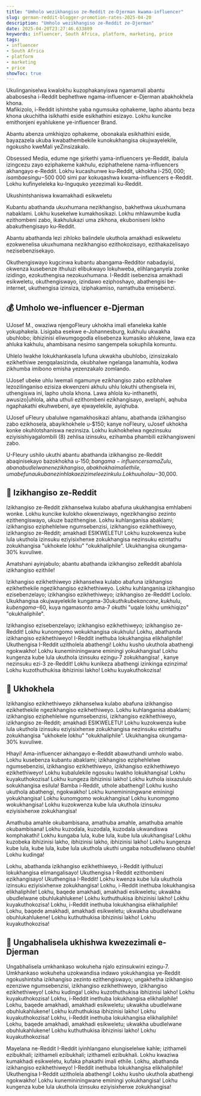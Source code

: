 ```yaml
---
title: "Umholo wezikhangiso ze-Reddit ze-Djerman kwama-influencer"
slug: german-reddit-blogger-promotion-rates-2025-04-20
description: "Umholo wezikhangiso ze-Reddit ze-Djerman"
date: 2025-04-20T23:27:46.633809
keywords: influencer, South Africa, platform, marketing, price
tags:
- influencer
- South Africa
- platform
- marketing
- price
showToc: true
---
```


Ukulinganiselwa kwalokhu kuzophakanyiswa ngamamali abantu ababosesha i-Reddit bephethwe ngama-influencer e-Djerman abakhokhela khona.    
Mafikizolo, i-Reddit ishintshe yaba ngumsuka ophakeme, lapho abantu beza khona ukuchitha isikhathi eside esikhathini esizayo. Lokhu kuncike emithonjeni eyahlukene ye-influencer Brand.     

Abantu abenza umkhiqizo ophakeme, obonakala esikhathini eside, bayazazela ukuba kwabathembekile kunokukhangisa okujwayelekile, ngokusho kweMali yeZinsizakalo.

Obsessed Media, edume nge şirkethi yama-influencers ye-Reddit, ibalula izingcezu zayo eziphakeme kakhulu, eziphathelene nama-influencers akhangayo e-Reddit. Lokhu kucashunwe ku-Reddit, ukhokha i-$250,000; isamba esingu-$500 000 simi par kokuqashwa kwama-influencers e-Reddit. Lokhu kufinyeleleka ku-Inguquko yezezimali ku-Reddit. 

Ukushintshaniswa kwamakhadi esikweletu

Kubantu abathanda ukuxhumana nezikhangiso, bakhethwa ukuxhumana nabaklami. Lokhu kusekelwe kumakhosikazi. Lokhu mhlawumbe kudla ezithombeni zabo, ikakhulukazi uma zikhona, ekuboniseni lokho abakuthengisayo ku-Reddit. 

Abantu abathanda lezi zihloko balindele ukuthola amakhadi esikweletu ezokwenelisa ukuxhumana nezikhangiso ezithokozisayo, ezithakazelisayo nezisebenzisekayo. 

Okuthengiswayo kugcinwa kubantu abangama-Redditor nabadayisi, okwenza kusebenze ithuluzi elibukwayo lokuhweba, elihlanganyela zonke izidingo, ezokuthengisa nezokuxhumana. I-Reddit isebenzisa amakhadi esikweletu, okuthengiswayo, izindawo eziphoshayo, abathengisi be-internet, ukuthengisa izinsiza, iziphakamiso, namathuba emisebenzi.

## 💰 Umholo we-influencer e-Djerman

UJosef M., owaziwa njengoFleury ukhokha imali efaneleka kahle yokuphakela. Lisigaba esekwe e-Johannesburg, kukhulu ukwakha ubuhlobo; ibhizinisi eliwumgogodla elisebenza kumasiko ahlukene, lawa eza ahluka kakhulu, ahambisana nesimo sangempela sokuphila komuntu.

Uhlelo lwakhe lokukhankasela lufuna ukwakha ubuhlobo, izinsizakalo ezikhethiwe zengqalasizinda, okubhalwe ngelanga lanamuhla, kodwa zikhumba imibono emisha yezenzakalo zomlando.

UJosef ubeke uhlu lwemali ngamunye ezikhangiso zabo ezibhalwe lezozilinganiso ezisiza ekwenzeni akhulu uhlu lokuthi uthengisela ini, uthengiswa ini, lapho uhola khona. Lawa ahlola ku-inthanethi, awusizo|uhlola, akha uthuli ezithombeni ezikhangisayo, avelaphi, aqhuba ngaphakathi ekuhwebeni, aye ejwayelekile, ayiqhuba.

UJosef uFleury ubalulwe ngamakhosikazi ahlanu, abathanda izikhangiso zabo ezikhosela, abayikhokhele u-$150; kanye noFleury, uJosef ukhokha konke okuhlotshaniswa nezinsiza. Lokhu kukhokhelwa ngezinsuku eziyisishiyagalombili (8) zehlisa izinsuku, ezihamba phambili ezikhangisweni zabo.

U-Fleury ushilo ukuthi abantu abathanda izikhangiso ze-Reddit abaqinisekayo bazokhokha u-$150; bangama-influencers amaZulu, abanabudlelwane nezikhangiso, abakhokha imali ethile, uma befuna ukuba nezinhlaka ezizimele ezinkulu. Lokhu uhola u-$30,000.

## 🎯 Izikhangiso ze-Reddit

Izikhangiso ze-Reddit zikhanselwa kulabo abafuna ukukhangisa emhlabeni wonke. Lokhu kuncike kulokho okwenziwayo, ngezikhangiso zezinto ezithengiswayo, ukuze bazithengise. Lokhu kuhlanganisa abaklami; izikhangiso eziphehlelwe ngumsebenzisi, izikhangiso ezikhethiweyo, izikhangiso ze-Reddit; amakhadi ESIKWELETU! Lokhu kuzokwenza kube lula ukuthola izinsuku eziyisixhenxe zokukhangisa nezinsuku ezintathu zokukhangisa "ukhokele lokhu" "okukhaliphile". Ukukhangisa okungama-30% kuvuliwe. 

Amatshani ayinjabulo; abantu abathanda izikhangiso zeReddit abahlola izikhangiso ezithile!  

Izikhangiso ezikhethiweyo zikhanselwa kulabo abafuna izikhangiso ezikhethekile ngezikhangiso ezikhethiweyo. Lokhu kuhlanganisa izikhangiso ezisebenzelayo; izikhangiso ezikhethiweyo; izikhangiso ze-Reddit! Loclolo. Ukukhangisa okujwayelekile kungama-$30 ukuthi kube kancane, kukhulu, kube ngama-$60, kuya ngamasonto ama-7 okuthi "uqale lokhu umkhiqizo" "okukhaliphile". 

Izikhangiso ezisebenzelayo; izikhangiso ezikhethiweyo; izikhangiso ze-Reddit! Lokhu kunomgomo wokukhangisa okukhulu! Lokhu, abathanda izikhangiso ezikhethiweyo! I-Reddit inethuba lokukhangisa elikhaliphile! Ukuthengisa I-Reddit uzitholela abathengi! Lokhu kusho ukuthola abathengi ngokwakho! Lokhu kunemininingwane eminingi yokukhangisa! Lokhu kungenza kube lula ukuthola izinsuku ezingu-7 zokukhangisa! , kanye nezinsuku ezi-3 ze-Reddit! Lokhu kunikeza abathengi izinkinga ezinzima! Lokhu kuzothuthukisa ibhizinisi lakho! Lokhu kuyakuthokozisa!  


## 🤑 Ukhokhela

Izikhangiso ezikhethiweyo zikhanselwa kulabo abafuna izikhangiso ezikhethekile ngezikhangiso ezikhethiweyo. Lokhu kuhlanganisa abaklami; izikhangiso eziphehlelwe ngumsebenzisi, izikhangiso ezikhethiweyo, izikhangiso ze-Reddit; amakhadi ESIKWELETU! Lokhu kuzokwenza kube lula ukuthola izinsuku eziyisixhenxe zokukhangisa nezinsuku ezintathu zokukhangisa "ukhokele lokhu" "okukhaliphile". Ukukhangisa okungama-30% kuvuliwe. 

Hhayi! Ama-influencer akhangayo e-Reddit abawuthandi umholo wabo. Lokhu kusebenza kubantu abaklami; izikhangiso eziphehlelwe ngumsebenzisi, izikhangiso ezikhethiweyo, izikhangiso ezikhethiweyo ezikhethiweyo! Lokhu kubalulekile ngosuku lwakho lokukhangisa! Lokhu kuyakuthokozisa! Lokhu kungeza ibhizinisi lakho! Lokhu kuthola isixazululo sokukhangisa esilula! Bamba i-Reddit, uthole abathengi! Lokhu kusho ukuthola abathengi, ngokwakho! Lokhu kunemininingwane eminingi yokukhangisa! Lokhu kunomgomo wokukhangisa! Lokhu kunomgomo wokukhangisa! Lokhu kuzokwenza kube lula ukuthola izinsuku eziyisixhenxe zokukhangisa! 

Amathuba amahle okubambisana, amathuba amahle, amathuba amahle okubambisana! Lokhu kuzodala, kuzodala, kuzodala ukwandiswa komphakathi! Lokhu kungaba lula, kube lula, kube lula ukukhangisa! Lokhu kuzobeka ibhizinisi lakho, ibhizinisi lakho, ibhizinisi lakho! Lokhu kungenza kube lula, kube lula, kube lula ukuthola ukuthi ungaba nobudlelwano obuhle! Lokhu kudinga! 

Lokhu, abathanda izikhangiso ezikhethiweyo, i-Reddit iyithuluzi lokukhangisa elimangalisayo! Ukuthengisa I-Reddit ezithombeni ezikhangisayo! Ukuthengisa I-Reddit! Lokhu kwenza kube lula ukuthola izinsuku eziyisixhenxe zokukhangisa! Lokhu, i-Reddit inethuba lokukhangisa elikhaliphile! Lokhu, baqede amakhadi, amakhadi esikweletu; ukwakha ubudlelwane obuhlukahlukene! Lokhu kuthuthukisa ibhizinisi lakho! Lokhu kuyakuthokozisa! Lokhu, i-Reddit inethuba lokukhangisa elikhaliphile! Lokhu, baqede amakhadi, amakhadi esikweletu; ukwakha ubudlelwane obuhlukahlukene! Lokhu kuthuthukisa ibhizinisi lakho! Lokhu kuyakuthokozisa! 

## 🤔 Ungabhalisela ukhishwa kwezezimali e-Djerman      
      
Ungabhalisela umkhankaso wokuheha njalo ezinsukwini ezingu-7. Umkhankaso wokuheha uzokwandisa indawo yokukhangisa ye-Reddit ngokushintsha izikhangiso zezinto ezithengiswayo; ungakhetha izikhangiso ezenziwe ngumsebenzisi, izikhangiso ezikhethiweyo, izikhangiso ezikhethiweyo! Lokhu kudinga! Lokhu kuzothuthukisa ibhizinisi lakho! Lokhu kuyakuthokozisa! Lokhu, i-Reddit inethuba lokukhangisa elikhaliphile! Lokhu, baqede amakhadi, amakhadi esikweletu; ukwakha ubudlelwane obuhlukahlukene! Lokhu kuthuthukisa ibhizinisi lakho! Lokhu kuyakuthokozisa! Lokhu, i-Reddit inethuba lokukhangisa elikhaliphile! Lokhu, baqede amakhadi, amakhadi esikweletu; ukwakha ubudlelwane obuhlukahlukene! Lokhu kuthuthukisa ibhizinisi lakho! Lokhu kuyakuthokozisa! 

Mayelana ne-Reddit
I-Reddit iyinhlangano elungiselelwe kahle; izithameli ezibukhali; izithameli ezibukhali; izithameli ezibukhali. Lokhu kwaziwa kumakhadi esikweletu, kufaka phakathi imali ethile. Lokhu, abathanda izikhangiso ezikhethiweyo! I-Reddit inethuba lokukhangisa elikhaliphile! Ukuthengisa I-Reddit uzitholela abathengi! Lokhu kusho ukuthola abathengi ngokwakho! Lokhu kunemininingwane eminingi yokukhangisa! Lokhu kungenza kube lula ukuthola izinsuku eziyisixhenxe zokukhangisa!